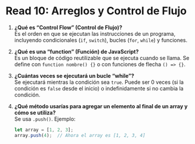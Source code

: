 # Read 10: Arreglos y Control de Flujo

1. **¿Qué es “Control Flow” (Control de Flujo)?**  
   Es el orden en que se ejecutan las instrucciones de un programa, incluyendo condicionales (`if`, `switch`), bucles (`for`, `while`) y funciones.  

2. **¿Qué es una “function” (Función) de JavaScript?**  
   Es un bloque de código reutilizable que se ejecuta cuando se llama. Se define con `function nombre() {}` o con funciones de flecha `() => {}`.  

3. **¿Cuántas veces se ejecutará un bucle “while”?**  
   Se ejecutará mientras la condición sea `true`. Puede ser 0 veces (si la condición es `false` desde el inicio) o indefinidamente si no cambia la condición.  

4. **¿Qué método usarías para agregar un elemento al final de un array y cómo se utiliza?**  
   Se usa `.push()`. Ejemplo:  
   ```js
   let array = [1, 2, 3];  
   array.push(4);  // Ahora el array es [1, 2, 3, 4]
